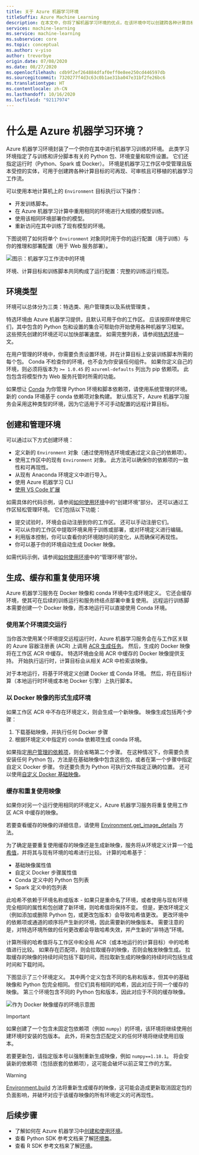 ```yaml
---
title: 关于 Azure 机器学习环境
titleSuffix: Azure Machine Learning
description: 在本文中，你将了解机器学习环境的优点，在该环境中可以创建跨各种计算目标的可重复、可审核且可移植的机器学习依赖项定义。
services: machine-learning
ms.service: machine-learning
ms.subservice: core
ms.topic: conceptual
ms.author: v-yiso
author: trevorbye
origin.date: 07/08/2020
ms.date: 08/27/2020
ms.openlocfilehash: cdb9f2ef264884dfaf0eff0e8ee250cd446597db
ms.sourcegitcommit: 7320277f4d3c63c0b1ae31ba047e31bf2fe26bc6
ms.translationtype: HT
ms.contentlocale: zh-CN
ms.lasthandoff: 10/16/2020
ms.locfileid: "92117974"
---
```

# <a name="what-are-azure-machine-learning-environments"></a>什么是 Azure 机器学习环境？


Azure 机器学习环境封装了一个供你在其中进行机器学习训练的环境。 此类学习环境指定了与训练和评分脚本有关的 Python 包、环境变量和软件设置。 它们还指定运行时（Python、Spark 或 Docker）。 环境是机器学习工作区中受管理且版本受控的实体，可用于创建跨各种计算目标的可再现、可审核且可移植的机器学习工作流。

可以使用本地计算机上的 `Environment` 目标执行以下操作：
* 开发训练脚本。
* 在 Azure 机器学习计算中重用相同的环境进行大规模的模型训练。
* 使用该相同环境部署你的模型。
* 重新访问在其中训练了现有模型的环境。

下图说明了如何将单个 `Environment` 对象同时用于你的运行配置（用于训练）与你的推理和部署配置（用于 Web 服务部署）。

![图示：机器学习工作流中的环境](./media/concept-environments/ml-environment.png)

环境、计算目标和训练脚本共同构成了运行配置：完整的训练运行规范。

## <a name="types-of-environments"></a>环境类型

环境可以总体分为三类：特选类、用户管理类以及系统管理类  。

特选环境由 Azure 机器学习提供，且默认可用于你的工作区。 应该按原样使用它们，其中包含的 Python 包和设置的集合可帮助你开始使用各种机器学习框架。 这些预先创建的环境还可以加快部署速度。 如需完整列表，请参阅[特选环境](resource-curated-environments.md)一文。

在用户管理的环境中，你需要负责设置环境，并在计算目标上安装训练脚本所需的每个包。 Conda 不检查你的环境，也不会为你安装任何组件。 如果你定义自己的环境，则必须将版本为 `>= 1.0.45` 的 `azureml-defaults` 列出为 pip 依赖项。 此包包含将模型作为 Web 服务托管时所需的功能。

如果想让 [Conda](https://conda.io/docs/) 为你管理 Python 环境和脚本依赖项，请使用系统管理的环境。 新的 conda 环境基于 conda 依赖项对象构建。 默认情况下，Azure 机器学习服务会采用这种类型的环境，因为它适用于不可手动配置的远程计算目标。

## <a name="create-and-manage-environments"></a>创建和管理环境

可以通过以下方式创建环境：

* 定义新的 `Environment` 对象（通过使用特选环境或通过定义自己的依赖项）。
* 使用工作区中的现有 `Environment` 对象。 此方法可以确保你的依赖项的一致性和可再现性。
* 从现有 Anaconda 环境定义中进行导入。
* 使用 Azure 机器学习 CLI
* [使用 VS Code 扩展](how-to-manage-resources-vscode.md#create-environment)

如需具体的代码示例，请参阅[如何使用环境](how-to-use-environments.md#create-an-environment)中的“创建环境”部分。 还可以通过工作区轻松管理环境。 它们包括以下功能：

* 提交试验时，环境会自动注册到你的工作区。 还可以手动注册它们。
* 可以从你的工作区中提取环境来用于训练或部署，或对环境定义进行编辑。
* 利用版本控制，你可以查看你的环境随时间的变化，从而确保可再现性。
* 你可以基于你的环境自动生成 Docker 映像。

如需代码示例，请参阅[如何使用环境](how-to-use-environments.md#manage-environments)中的“管理环境”部分。

## <a name="environment-building-caching-and-reuse"></a>生成、缓存和重复使用环境

Azure 机器学习服务在 Docker 映像和 conda 环境中生成环境定义。 它还会缓存环境，使其可在后续的训练运行和服务终结点部署中重复使用。 远程运行训练脚本需要创建一个 Docker 映像，而本地运行可以直接使用 Conda 环境。 

### <a name="submitting-a-run-using-an-environment"></a>使用某个环境提交运行

当你首次使用某个环境提交远程运行时，Azure 机器学习服务会在与工作区关联的 Azure 容器注册表 (ACR) 上调用 [ACR 生成任务](/container-registry/container-registry-tasks-overview)。 然后，生成的 Docker 映像将在工作区 ACR 中缓存。 特选环境由全局 ACR 中缓存的 Docker 映像提供支持。 开始执行运行时，计算目标会从相关 ACR 中检索该映像。

对于本地运行，将基于环境定义创建 Docker 或 Conda 环境。 然后，将在目标计算（本地运行时环境或本地 Docker 引擎）上执行脚本。

### <a name="building-environments-as-docker-images"></a>以 Docker 映像的形式生成环境

如果工作区 ACR 中不存在环境定义，则会生成一个新映像。 映像生成包括两个步骤：

 1. 下载基础映像，并执行任何 Docker 步骤
 2. 根据环境定义中指定的 conda 依赖项生成 conda 环境。

如果指定[用户管理的依赖项](https://docs.microsoft.com/python/api/azureml-core/azureml.core.environment.pythonsection?view=azure-ml-py&preserve-view=true)，则会省略第二个步骤。 在这种情况下，你需要负责安装任何 Python 包，方法是在基础映像中包含这些包，或者在第一个步骤中指定自定义 Docker 步骤。 你还要负责为 Python 可执行文件指定正确的位置。 还可以使用[自定义 Docker 基础映像](how-to-deploy-custom-docker-image.md)。

### <a name="image-caching-and-reuse"></a>缓存和重复使用映像

如果你对另一个运行使用相同的环境定义，Azure 机器学习服务将重复使用工作区 ACR 中缓存的映像。 

若要查看缓存的映像的详细信息，请使用 [Environment.get_image_details](https://docs.microsoft.com/python/api/azureml-core/azureml.core.environment.environment?view=azure-ml-py&preserve-view=true#&preserve-view=trueget-image-details-workspace-) 方法。

为了确定是要重复使用缓存的映像还是生成新映像，服务将从环境定义计算一个[哈希值](https://en.wikipedia.org/wiki/Hash_table)，并将其与现有环境的哈希进行比较。 计算的哈希基于：
 
 * 基础映像属性值
 * 自定义 Docker 步骤属性值
 * Conda 定义中的 Python 包列表
 * Spark 定义中的包列表 

此哈希不依赖于环境名称或版本 - 如果只是重命名了环境，或者使用与现有环境完全相同的属性和包创建了新环境，则哈希值将保持不变。 但是，更改环境定义（例如添加或删除 Python 包，或更改包版本）会导致哈希值更改。 更改环境中的依赖项或通道的顺序将产生新的环境，因此需要新的映像版本。 需要注意的是，对特选环境所做的任何更改都会导致哈希失效，并产生新的“非特选”环境。

计算所得的哈希值将与工作区中和全局 ACR（或本地运行的计算目标）中的哈希值进行比较。 如果存在匹配项，则会拉取缓存的映像，否则会触发映像生成。 拉取缓存的映像的持续时间包括下载时间，而拉取新生成的映像的持续时间包括生成时间和下载时间。 

下图显示了三个环境定义。 其中两个定义包含不同的名称和版本，但其中的基础映像和 Python 包完全相同。 但它们具有相同的哈希，因此对应于同一个缓存的映像。 第三个环境包含不同的 Python 包和版本，因此对应于不同的缓存映像。

![作为 Docker 映像缓存的环境示意图](./media/concept-environments/environment-caching.png)

>[!IMPORTANT]
> 如果创建了一个包含未固定包依赖项（例如 ```numpy```）的环境，该环境将继续使用创建环境时安装的包版本。 此外，将来包含匹配定义的任何环境将继续使用旧版本。 

若要更新包，请指定版本号以强制重新生成映像，例如 ```numpy==1.18.1```。 将会安装新的依赖项（包括嵌套的依赖项），这可能会破坏以前正常工作的方案。

> [!WARNING]
>  [Environment.build](https://docs.microsoft.com/python/api/azureml-core/azureml.core.environment.environment?view=azure-ml-py&preserve-view=true#&preserve-view=truebuild-workspace--image-build-compute-none-) 方法将重新生成缓存的映像，这可能会造成更新取消固定包的负面影响，并破坏对应于该缓存映像的所有环境定义的可再现性。

## <a name="next-steps"></a>后续步骤

* 了解如何在 Azure 机器学习中[创建和使用环境](how-to-use-environments.md)。
* 查看 Python SDK 参考文档来了解[环境类](https://docs.microsoft.com/python/api/azureml-core/azureml.core.environment%28class%29?view=azure-ml-py&preserve-view=true)。
* 查看 R SDK 参考文档来了解[环境](https://azure.github.io/azureml-sdk-for-r/reference/index.html#section-environments)。
